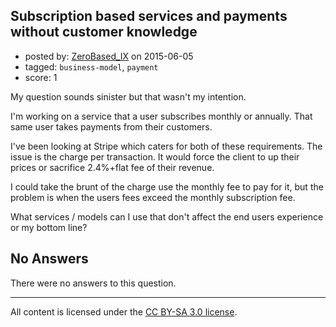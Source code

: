 ## Subscription based services and payments without customer knowledge

- posted by: [ZeroBased_IX](https://stackexchange.com/users/2126344/zerobased-ix) on 2015-06-05
- tagged: `business-model`, `payment`
- score: 1

<p>My question sounds sinister but that wasn't my intention. </p>

<p>I'm working on a service that a user subscribes monthly or annually. That same user takes payments from their customers.</p>

<p>I've been looking at Stripe which caters for both of these requirements. The issue is the charge per transaction. It would force the client to up their prices or sacrifice 2.4%+flat fee of their revenue. </p>

<p>I could take the brunt of the charge use the monthly fee to pay for it, but the problem is when the users fees exceed the monthly subscription fee.</p>

<p>What services / models can I use that don't affect the end users experience or my bottom line?</p>


## No Answers

There were no answers to this question.


---

All content is licensed under the [CC BY-SA 3.0 license](https://creativecommons.org/licenses/by-sa/3.0/).

